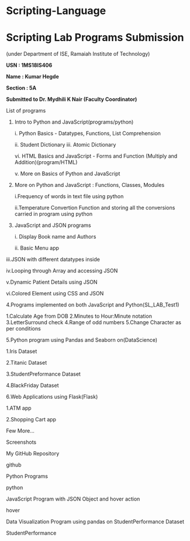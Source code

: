 # Scripting-Language
# Scripting Lab Programs Submission

(under Department of ISE, Ramaiah Institute of Technology)

**USN : 1MS18IS406**

**Name : Kumar Hegde**

**Section : 5A**

**Submitted to Dr. Mydhili K Nair (Faculty Coordinator)**

List of programs
1. Intro to Python and JavaScript(programs/python)


    i. Python Basics - Datatypes, Functions, List Comprehension

   ii. Student Dictionary
  iii. Atomic Dictionary

   vi.   HTML Basics and JavaScript - Forms and Function (Multiply and Addition)(program/HTML)

   v.    More on Basics of Python and JavaScript

2. More on Python and JavaScript : Functions, Classes, Modules

    i.Frequency of words in text file using python

   ii.Temperature Convertion Function and storing all the conversions carried in program using python

3. JavaScript and JSON programs

    i. Display Book name and Authors

   ii. Basic Menu app

  iii.JSON with different datatypes inside

   iv.Looping through Array and accessing JSON

   v.Dynamic Patient Details using JSON

   vi.Colored Element using CSS and JSON

4.Programs implemented on both JavaScript and Python(SL_LAB_Test1)

   1.Calculate Age from DOB
   2.Minutes to Hour:Minute notation
   3.LetterSurround check
   4.Range of odd numbers
   5.Change Character as per conditions

5.Python program using Pandas and Seaborn on(DataScience)

  1.Iris Dataset

  2.Titanic Dataset

  3.StudentPreformance Dataset

  4.BlackFriday Dataset

6.Web Applications using Flask(Flask)

  1.ATM app

  2.Shopping Cart app

Few More...

Screenshots

My GitHub Repository


github

Python Programs

python

JavaScript Program with JSON Object and hover action

hover

Data Visualization Program using pandas on StudentPerformance Dataset

StudentPerformance
